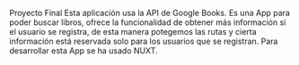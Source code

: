 Proyecto Final
Esta aplicación usa la API de Google Books. 
Es una App para poder buscar libros, ofrece la funcionalidad de obtener más información si el usuario se registra, de esta manera potegemos las rutas y cierta información está reservada solo para los usuarios que se registran.
Para desarrollar esta App se ha usado NUXT. 

